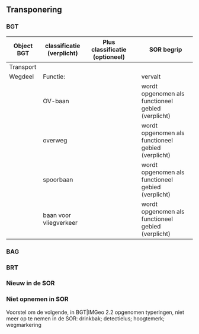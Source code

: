 ## Transponering

### BGT

|Object	BGT| classificatie (verplicht)|	Plus classificatie (optioneel)	|| SOR begrip|
|---|---|---|---|---|		
|Transport|			
|Wegdeel|	Functie:|	||	vervalt |
||	OV-baan	|||	wordt opgenomen als functioneel gebied (verplicht)|
||	overweg	|||	wordt opgenomen als functioneel gebied (verplicht)|
||	spoorbaan	|||	wordt opgenomen als functioneel gebied (verplicht)|
||	baan voor vliegverkeer	|||	wordt opgenomen als functioneel gebied (verplicht)|


### BAG

### BRT

### Nieuw in de SOR

### Niet opnemen in SOR

<div class='note'>
    Voorstel om de volgende, in BGT|IMGeo 2.2 opgenomen typeringen, niet meer op te nemen in de SOR: 
    drinkbak; detectielus; hoogtemerk; wegmarkering
</div>

